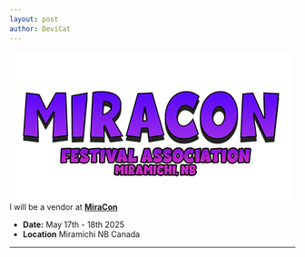 ```yaml
---
layout: post
author: DeviCat
---
```


![](/img/MiraCon2025.png)
I will be a vendor at **[MiraCon](https://www.miraconfestivals.ca/home)**

<!--card-->

- **Date:** May 17th &#45; 18th 2025
- **Location** Miramichi NB Canada

---
